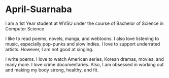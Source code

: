 # April-Suarnaba
I am a 1st Year student at WVSU under the course of Bachelor of Science in Computer Science

 I like to read poems, novels, manga, and webtoons.
 I also love listening to music, especially pop-punks and slow indies.
 I love to support underrated artists. However, I am not good at singing. 
 
 I write poems. I love to watch American series, Korean dramas, movies, and many more.
 I love crime documentaries. Also, I am obsessed in working out and making my body strong, healthy, and fit. 
